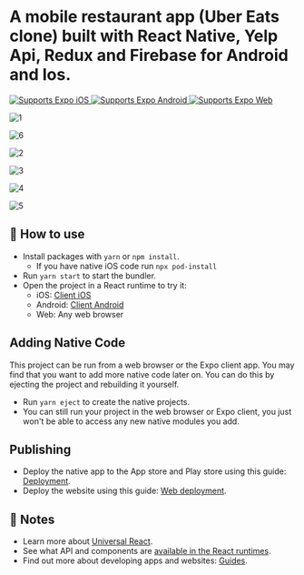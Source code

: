 # A mobile restaurant app (Uber Eats clone) built with React Native, Yelp Api, Redux and Firebase for Android and Ios.

<p>
  <!-- iOS -->
  <a href="https://itunes.apple.com/app/apple-store/id982107779">
    <img alt="Supports Expo iOS" longdesc="Supports Expo iOS" src="https://img.shields.io/badge/iOS-4630EB.svg?style=flat-square&logo=APPLE&labelColor=999999&logoColor=fff" />
  </a>
  <!-- Android -->
  <a href="https://play.google.com/store/apps/details?id=host.exp.exponent&referrer=blankexample">
    <img alt="Supports Expo Android" longdesc="Supports Expo Android" src="https://img.shields.io/badge/Android-4630EB.svg?style=flat-square&logo=ANDROID&labelColor=A4C639&logoColor=fff" />
  </a>
  <!-- Web -->
  <a href="https://docs.expo.dev/workflow/web/">
    <img alt="Supports Expo Web" longdesc="Supports Expo Web" src="https://img.shields.io/badge/web-4630EB.svg?style=flat-square&logo=GOOGLE-CHROME&labelColor=4285F4&logoColor=fff" />
  </a>
</p>

![1](https://user-images.githubusercontent.com/76729273/179418022-9d4ad71b-e4b5-4a2f-ad46-115cb0bfb321.jpg)

![6](https://user-images.githubusercontent.com/76729273/179418252-0b791e4f-4a1d-44cb-b901-b7d7ccd8519e.png)

![2](https://user-images.githubusercontent.com/76729273/179418043-03a3fb2a-86a4-4b24-8dac-611c9bb5e2e0.jpg)

![3](https://user-images.githubusercontent.com/76729273/179418049-4197b96d-dc28-4358-9bb7-3cf3f635aa85.jpg)

![4](https://user-images.githubusercontent.com/76729273/179418058-b93b9bbf-ac24-4c9c-ad92-24d34ecc060d.jpg)

![5](https://user-images.githubusercontent.com/76729273/179418061-5f89fbda-3b80-4467-b2cf-23e23df180a9.jpg)


## 🚀 How to use

- Install packages with `yarn` or `npm install`.
  - If you have native iOS code run `npx pod-install`
- Run `yarn start` to start the bundler.
- Open the project in a React runtime to try it:
  - iOS: [Client iOS](https://itunes.apple.com/app/apple-store/id982107779)
  - Android: [Client Android](https://play.google.com/store/apps/details?id=host.exp.exponent&referrer=blankexample)
  - Web: Any web browser

## Adding Native Code

This project can be run from a web browser or the Expo client app. You may find that you want to add more native code later on. You can do this by ejecting the project and rebuilding it yourself.

- Run `yarn eject` to create the native projects.
- You can still run your project in the web browser or Expo client, you just won't be able to access any new native modules you add.

## Publishing

- Deploy the native app to the App store and Play store using this guide: [Deployment](https://docs.expo.dev/distribution/app-stores/).
- Deploy the website using this guide: [Web deployment](https://docs.expo.dev/distribution/publishing-websites/).

## 📝 Notes

- Learn more about [Universal React](https://docs.expo.dev/).
- See what API and components are [available in the React runtimes](https://docs.expo.dev/versions/latest/).
- Find out more about developing apps and websites: [Guides](https://docs.expo.dev/guides/).
